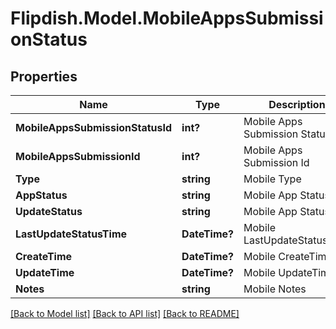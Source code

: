 # Flipdish.Model.MobileAppsSubmissionStatus
## Properties

Name | Type | Description | Notes
------------ | ------------- | ------------- | -------------
**MobileAppsSubmissionStatusId** | **int?** | Mobile Apps Submission Status Id | [optional] 
**MobileAppsSubmissionId** | **int?** | Mobile Apps Submission Id | [optional] 
**Type** | **string** | Mobile Type | [optional] 
**AppStatus** | **string** | Mobile App Status | [optional] 
**UpdateStatus** | **string** | Mobile App Status | [optional] 
**LastUpdateStatusTime** | **DateTime?** | Mobile LastUpdateStatusTime | [optional] 
**CreateTime** | **DateTime?** | Mobile CreateTime | [optional] 
**UpdateTime** | **DateTime?** | Mobile UpdateTime | [optional] 
**Notes** | **string** | Mobile Notes | [optional] 

[[Back to Model list]](../README.md#documentation-for-models) [[Back to API list]](../README.md#documentation-for-api-endpoints) [[Back to README]](../README.md)

